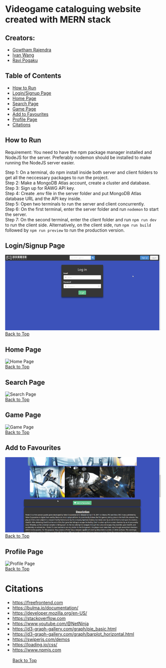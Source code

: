# Videogame cataloguing website created with MERN stack
## Creators: 
- [Gowtham Rajendra](https://github.com/GowthamRajendra)
- [Ivan Wang](https://github.com/Ivan-WangJianBin)
- [Ravi Pogaku](https://github.com/Ravi-Pogaku)

## Table of Contents
- [How to Run](#how-to-run)
- [Login/Signup Page](#loginsignup-page)
- [Home Page](#home-page)
- [Search Page](#search-page)
- [Game Page](#game-page)
- [Add to Favourites](#add-to-favourites)
- [Profile Page](#profile-page)
- [Citations](#citations)

## How to Run
Requirement: You need to have the npm package manager installed and NodeJS for the server. Preferably nodemon should be installed to make running the NodeJS server easier.

Step 1: On a terminal, do npm install inside both server and client folders to get all the neccessary packages to run the project.<br>
Step 2: Make a MongoDB Atlas account, create a cluster and database.<br>
Step 3: Sign up for RAWG API key.<br>
Step 4: Create .env file in the server folder and put MongoDB Atlas database URL and the API key inside.<br>
Step 5: Open two terminals to run the server and client concurrently.<br>
Step 6: On the first terminal, enter the server folder and run `nodemon` to start the server.<br>
Step 7: On the second terminal, enter the client folder and run `npm run dev` to run the client side. 
Alternatively, on the client side, run `npm run build` followed by `npm run preview` to run the production version.<br>

## Login/Signup Page
![Login/Signup Page](assets/login_signup.gif)<br>
[Back to Top](#videogame-cataloguing-website-created-with-mern-stack)

## Home Page
![Home Page](assets/home.gif)<br>
[Back to Top](#videogame-cataloguing-website-created-with-mern-stack)

## Search Page
![Search Page](assets/search.gif)<br>
[Back to Top](#videogame-cataloguing-website-created-with-mern-stack)

## Game Page
![Game Page](assets/game_page.gif)<br>
[Back to Top](#videogame-cataloguing-website-created-with-mern-stack)

## Add to Favourites
![Add to Favourites](assets/add_to_favourite.gif)<br>
[Back to Top](#videogame-cataloguing-website-created-with-mern-stack)

## Profile Page
![Profile Page](assets/profile.gif)<br>
[Back to Top](#videogame-cataloguing-website-created-with-mern-stack)

# Citations
- https://freefrontend.com 
- https://bulma.io/documentation/
- https://developer.mozilla.org/en-US/
- https://stackoverflow.com
- https://www.youtube.com/@NetNinja
- https://d3-graph-gallery.com/graph/pie_basic.html
- https://d3-graph-gallery.com/graph/barplot_horizontal.html
- https://swiperjs.com/demos
- https://loading.io/css/
- https://www.npmjs.com <br> <br>
[Back to Top](#videogame-cataloguing-website-created-with-mern-stack)
